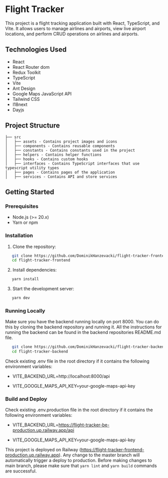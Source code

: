 # Flight Tracker

This project is a flight tracking application built with React, TypeScript, and Vite. It allows users to manage airlines
and airports, view live airport locations, and perform CRUD operations on airlines and airports.

## Technologies Used

- React
- React Router dom
- Redux Toolkit
- TypeScript
- Vite
- Ant Design
- Google Maps JavaScript API
- Tailwind CSS
- I18next
- Dayjs

## Project Structure

```plaintext
├── src
│   ├── assets - Contains project images and icons
│   ├── components - Contains reusable components
│   ├── constants - Contains constants used in the project
│   ├── helpers - Contains helper functions
│   ├── hooks - Contains custom hooks
│   ├── interfaces - Contains TypeScript interfaces that use typescript utility types
│   ├── pages - Contains pages of the application
│   ├── services - Contains API and store services
```

## Getting Started

### Prerequisites

- Node.js (>= 20.x)
- Yarn or npm

### Installation

1. Clone the repository:

```sh
   git clone https://github.com/DominikHanzevacki/flight-tracker-frontend.git
   cd flight-tracker-frontend
```

2. Install dependencies:

```sh
   yarn install
```

3. Start the development server:

```sh
   yarn dev
```

### Running Locally

Make sure you have the backend running locally on port 8000.
You can do this by cloning the backend repository and running it.
All the instructions for running the backend can be found in the backend repositories README.md file.

```sh
   git clone https://github.com/DominikHanzevacki/flight-tracker-backend.git
   cd flight-tracker-backend
```

Check existing .env file in the root directory if it contains the following environment variables:

- VITE_BACKEND_URL=http://localhost:8000/api

- VITE_GOOGLE_MAPS_API_KEY=your-google-maps-api-key

### Build and Deploy

Check existing .env.production file in the root directory if it contains the following environment variables:

- VITE_BACKEND_URL=https://flight-tracker-be-production.up.railway.app/api

- VITE_GOOGLE_MAPS_API_KEY=your-google-maps-api-key

This project is deployed on Railway (https://flight-tracker-frontend-production.up.railway.app).
Any change to the master branch will automatically trigger a deploy to production.
Before making changes to main branch, please make sure that `yarn lint` and `yarn build` commands are successful.
